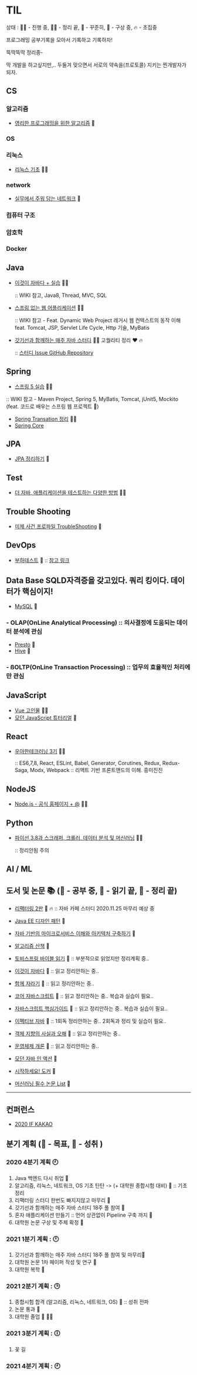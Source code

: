 # TIL
 상태 : :running_woman: - 진행 중, :woman_student: - 정리 끝, :green_book: - 꾸준히, :thought_balloon: - 구상 중, :fire: - 초집중

 프로그래밍 공부기록을 모아서 기록하고 기록하자!

 뚝딱뚝딱 정리중-

 막 개발을 하고싶지만,.. 두둘겨 맞으면서 서로의 약속을(프로토콜) 지키는 찐개발자가 되자.

## CS
### 알고리즘
- [영리한 프로그래밍을 위한 알고리즘]() :green_book:
### OS

### 리눅스
- [리눅스 기초](https://github.com/accidentlywoo/TIL/tree/master/Linux-basic) :running_woman:
### network
- [실무에서 주워 담는 네트워크](https://github.com/accidentlywoo/TIL/tree/master/network) :green_book:
### 컴퓨터 구조
### 암호학
### Docker

## Java 
- [이것이 자바다 + 실습](https://github.com/accidentlywoo/sec) :woman_student: 

    :: WIKI 참고, Java8, Thread, MVC, SQL
  
- [스프링 없는 웹 어플리케이션](https://github.com/accidentlywoo/secsec) :woman_student: 

    :: WIKI 참고 - Feat. Dynamic Web Project 레거시 웹 컨텍스트의 동작 이해 feat. Tomcat, JSP, Servlet Life Cycle, Http 기술, MyBatis

- [갓기선과 함깨하는 매주 자바 스터디](https://github.com/accidentlywoo/TIL/tree/master/JavaStudy-WhiteShip) :running_woman: 고퀄리티 정리 :hearts: :fire: 
   
   :: [스터디 Issue GitHub Repository](https://github.com/whiteship/live-study/issues)

## Spring
- [스프링 5 실습](https://github.com/accidentlywoo/secSpring) :woman_student:

 :: WIKI 참고 - Maven Project, Spring 5, MyBatis, Tomcat, jUnit5, Mockito (feat. 코드로 배우는 스프링 웹 프로젝트 :ledger:)

- [Spring Transation 정리](https://github.com/accidentlywoo/TIL/tree/master/SpringTransaction) :running_woman:
- [Spring Core]()

## JPA
- [JPA 정리하기](https://github.com/accidentlywoo/TIL/tree/master/JPA-theorem) :green_book:
  
## Test
- [더 자바, 애플리케이션을 테스트하는 다양한 방법](https://github.com/accidentlywoo/HelloTesting) :running_woman:

## Trouble Shooting
- [미제 사건 프로파일 TroubleShooting](https://github.com/accidentlywoo/TIL/tree/master/TroubleShooting) :green_book:

## DevOps
- [부하테스트]() :thought_balloon:
    :: [참고 링크](https://blog.imqa.io/siljeon-web-aeb-buha-teseuteu-1byeon/)

## Data Base SQLD자격증을 갖고있다. 쿼리 킹이다. 데이터가 핵심이지!
- [MySQL](https://github.com/accidentlywoo/TIL/tree/master/MySQL) :thought_balloon:


### - OLAP(OnLine Analytical Processing) :: 의사결정에 도움되는 데이터 분석에 관심
- [Presto](https://github.com/accidentlywoo/TIL/tree/master/Presto) :green_book:
- [Hive]() :thought_balloon:

### - ßOLTP(OnLine Transaction Processing) :: 업무의 효율적인 처리에만 관심

## JavaScript
- [Vue 고인물](https://github.com/accidentlywoo/legacyVue) :woman_student:
- [모던 JavaScript 튜터리얼]() :thought_balloon:

## React
- [우아한테크러닝 3기](https://github.com/accidentlywoo/HelloReactive) :woman_student: 
  
    :: ES6,7,8, React, ESLint, Babel, Generator, Corutines, Redux, Redux-Saga, Modx, Webpack 
    :: 리액트 기반 프론트앤드의 이해. 흥미진진

## NodeJS
- [Node.js - 공식 홈페이지 + @](https://github.com/accidentlywoo/HelloNodeJS) :running_woman:

## Python
- [파이선 3.8과 스크래퍼, 크롤러, 데이터 분석 및 머신러닝](https://github.com/accidentlywoo/python) :woman_student: 
  
    :: 정리안됨 주의

## AI / ML
  
## 도서 및 논문 :books: (:open_book: - 공부 중, :ledger: - 읽기 끝, :closed_book: - 정리 끝)
- [리팩터링 2판](https://github.com/accidentlywoo/HelloRefactoring) :open_book: :fire:
   :: 자바 카페 스터디 2020.11.25 마무리 예상 중 
- [Java EE 디자인 패턴](https://github.com/accidentlywoo/TIL/tree/master/JavaEEDesignPattern) :open_book:
- [자바 기반의 마이크로서비스 이해와 아키텍처 구축하기]() :open_book:
- [알고리즘 산책]() :open_book:
- [토비스프링 바이블 읽기]() :open_book: :: 부분적으로 읽었지만 정리계획 중..
- [이것이 자바다]() :ledger: :: 읽고 정리안하는 중..
- [함께 자라기]() :ledger: :: 읽고 정리안하는 중..
- [코어 자바스크립트]() :ledger: :: 읽고 정리안하는 중.. 복습과 실습이 필요..
- [자바스크립트 핵심가이드]() :ledger: :: 읽고 정리안하는 중.. 복습과 실습이 필요..
- [이펙티브 자바]() :ledger: :: 1회독 정리안하는 중.. 2회독과 정리 및 실습이 필요..
- [객체 지향의 사실과 오해]() :ledger: :: 읽고 정리안하는 중..
- [운영체제 개론]() :ledger: :: 읽고 정리안하는 중..
  
- [모던 자바 인 액션]() :thought_balloon:
- [시작하세요! 도커]() :thought_balloon:


- [머신러닝 필수 논문 List](https://www.notion.so/c3b3474d18ef4304b23ea360367a5137?v=5d763ad5773f44eb950f49de7d7671bd) :green_book:
---

## 컨퍼런스
- [2020 IF KAKAO](https://github.com/accidentlywoo/TIL/tree/master/if-kakao-2020)

## 분기 계획 (:gem: - 목표, :dart: - 성취 )
### 2020 4분기 계획 :clock9:
  1. Java 백엔드 다시 취업 :dart:
  2. 알고리즘, 리눅스, 네트워크, OS 기초 탄탄 -> (+ 대학원 종합시험 대비) :gem: :: 기초 정리
  3. 리팩터링 스터디 한번도 빠지지않고 마무리 :gem:
  4. 갓기선과 함깨하는 매주 자바 스터디 18주 풀 참여 :gem:
  5. 혼자 애플리케이션 만들기 :: 언어 상관없이 Pipeline 구축 까지 :gem:
  6. 대학원 논문 구상 및 주제 확정 :gem:

### 2021 1분기 계획 : :clock12:
  1. 갓기선과 함깨하는 매주 자바 스터디 18주 풀 참여 및 마무리:gem:
  2. 대학원 논문 1차 페이퍼 작성 및 연구 :gem:
  3. 대학원 복학 :gem:

### 2021 2분기 계획 : :clock3:
  1. 종합시험 합격 (알고리즘, 리눅스, 네트워크, OS) :gem: :: 성취 전파
  2. 논문 통과 :gem:
  3. 대학원 졸업 :gem: :woman_student:

### 2021 3분기 계획 : :clock6:
  1. 꽃 길 
   

### 2021 4분기 계획 : :clock9:
